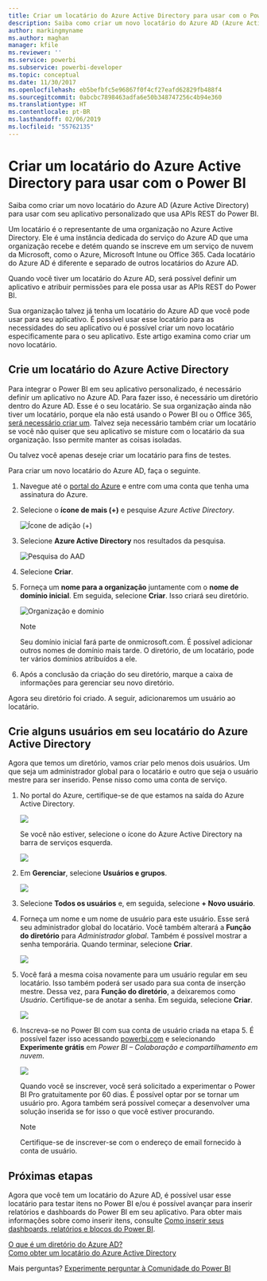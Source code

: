 ```yaml
---
title: Criar um locatário do Azure Active Directory para usar com o Power BI
description: Saiba como criar um novo locatário do Azure AD (Azure Active Directory) para usar com seu aplicativo personalizado que usa APIs REST do Power BI.
author: markingmyname
ms.author: maghan
manager: kfile
ms.reviewer: ''
ms.service: powerbi
ms.subservice: powerbi-developer
ms.topic: conceptual
ms.date: 11/30/2017
ms.openlocfilehash: eb5befbfc5e96867f0f4cf27eafd62829fb488f4
ms.sourcegitcommit: 0abcbc7898463adfa6e50b348747256c4b94e360
ms.translationtype: HT
ms.contentlocale: pt-BR
ms.lasthandoff: 02/06/2019
ms.locfileid: "55762135"
---
```

# <a name="create-an-azure-active-directory-tenant-to-use-with-power-bi"></a>Criar um locatário do Azure Active Directory para usar com o Power BI

Saiba como criar um novo locatário do Azure AD (Azure Active Directory) para usar com seu aplicativo personalizado que usa APIs REST do Power BI.

Um locatário é o representante de uma organização no Azure Active Directory. Ele é uma instância dedicada do serviço do Azure AD que uma organização recebe e detém quando se inscreve em um serviço de nuvem da Microsoft, como o Azure, Microsoft Intune ou Office 365. Cada locatário do Azure AD é diferente e separado de outros locatários do Azure AD.

Quando você tiver um locatário do Azure AD, será possível definir um aplicativo e atribuir permissões para ele possa usar as APIs REST do Power BI.

Sua organização talvez já tenha um locatário do Azure AD que você pode usar para seu aplicativo. É possível usar esse locatário para as necessidades do seu aplicativo ou é possível criar um novo locatário especificamente para o seu aplicativo. Este artigo examina como criar um novo locatário.

## <a name="create-an-azure-active-directory-tenant"></a>Crie um locatário do Azure Active Directory

Para integrar o Power BI em seu aplicativo personalizado, é necessário definir um aplicativo no Azure AD. Para fazer isso, é necessário um diretório dentro do Azure AD. Esse é o seu locatário. Se sua organização ainda não tiver um locatário, porque ela não está usando o Power BI ou o Office 365, [será necessário criar um](https://docs.microsoft.com/azure/active-directory/develop/active-directory-howto-tenant). Talvez seja necessário também criar um locatário se você não quiser que seu aplicativo se misture com o locatário da sua organização. Isso permite manter as coisas isoladas.

Ou talvez você apenas deseje criar um locatário para fins de testes.

Para criar um novo locatário do Azure AD, faça o seguinte.

1. Navegue até o [portal do Azure](https://portal.azure.com) e entre com uma conta que tenha uma assinatura do Azure.

2. Selecione o **ícone de mais (+)** e pesquise *Azure Active Directory*.

    ![Ícone de adição (+)](media/create-an-azure-active-directory-tenant/new-directory.png)

3. Selecione **Azure Active Directory** nos resultados da pesquisa.

    ![Pesquisa do AAD](media/create-an-azure-active-directory-tenant/new-directory2.png)

4. Selecione **Criar**.

5. Forneça um **nome para a organização** juntamente com o **nome de domínio inicial**. Em seguida, selecione **Criar**. Isso criará seu diretório.

    ![Organização e domínio](media/create-an-azure-active-directory-tenant/organization-and-domain.png)

   > [!NOTE]
   > Seu domínio inicial fará parte de onmicrosoft.com. É possível adicionar outros nomes de domínio mais tarde. O diretório, de um locatário, pode ter vários domínios atribuídos a ele.

6. Após a conclusão da criação do seu diretório, marque a caixa de informações para gerenciar seu novo diretório.

Agora seu diretório foi criado. A seguir, adicionaremos um usuário ao locatário.

## <a name="create-some-users-in-your-azure-active-directory-tenant"></a>Crie alguns usuários em seu locatário do Azure Active Directory

Agora que temos um diretório, vamos criar pelo menos dois usuários. Um que seja um administrador global para o locatário e outro que seja o usuário mestre para ser inserido. Pense nisso como uma conta de serviço.

1. No portal do Azure, certifique-se de que estamos na saída do Azure Active Directory.

    ![](media/create-an-azure-active-directory-tenant/aad-flyout.png)

    Se você não estiver, selecione o ícone do Azure Active Directory na barra de serviços esquerda.

    ![](media/create-an-azure-active-directory-tenant/aad-service.png)
2. Em **Gerenciar**, selecione **Usuários e grupos**.

    ![](media/create-an-azure-active-directory-tenant/users-and-groups.png)
3. Selecione **Todos os usuários** e, em seguida, selecione **+ Novo usuário**.
4. Forneça um nome e um nome de usuário para este usuário. Esse será seu administrador global do locatário. Você também alterará a **Função do diretório** para *Administrador global*. Também é possível mostrar a senha temporária. Quando terminar, selecione **Criar**.

    ![](media/create-an-azure-active-directory-tenant/global-admin.png)

5. Você fará a mesma coisa novamente para um usuário regular em seu locatário. Isso também poderá ser usado para sua conta de inserção mestre. Dessa vez, para **Função do diretório**, a deixaremos como *Usuário*. Certifique-se de anotar a senha. Em seguida, selecione **Criar**.

    ![](media/create-an-azure-active-directory-tenant/pbiembed-user.png)
6. Inscreva-se no Power BI com sua conta de usuário criada na etapa 5. É possível fazer isso acessando [powerbi.com](https://powerbi.microsoft.com/get-started/) e selecionando **Experimente grátis** em *Power BI – Colaboração e compartilhamento em nuvem*.

    ![](media/create-an-azure-active-directory-tenant/try-powerbi-free.png)

    Quando você se inscrever, você será solicitado a experimentar o Power BI Pro gratuitamente por 60 dias. É possível optar por se tornar um usuário pro. Agora também será possível começar a desenvolver uma solução inserida se for isso o que você estiver procurando.

   > [!NOTE]
   > Certifique-se de inscrever-se com o endereço de email fornecido à conta de usuário.

## <a name="next-steps"></a>Próximas etapas

Agora que você tem um locatário do Azure AD, é possível usar esse locatário para testar itens no Power BI e/ou é possível avançar para inserir relatórios e dashboards do Power BI em seu aplicativo. Para obter mais informações sobre como inserir itens, consulte [Como inserir seus dashboards, relatórios e blocos do Power BI](embedding-content.md).

[O que é um diretório do Azure AD?](https://docs.microsoft.com/azure/active-directory/active-directory-whatis)  
[Como obter um locatário do Azure Active Directory](https://docs.microsoft.com/azure/active-directory/develop/active-directory-howto-tenant)  

Mais perguntas? [Experimente perguntar à Comunidade do Power BI](http://community.powerbi.com/)